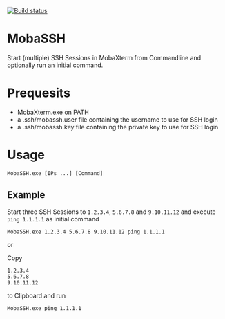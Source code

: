 [![Build status](https://ci.appveyor.com/api/projects/status/5up6pp2sd3bh7lx9?svg=true)](https://ci.appveyor.com/project/jalbersdorfer/mobassh)

# MobaSSH

Start (multiple) SSH Sessions in MobaXterm from Commandline and optionally run an initial command.

# Prequesits

- MobaXterm.exe on PATH
- a .ssh/mobassh.user file containing the username to use for SSH login
- a .ssh/mobassh.key file containing the private key to use for SSH login

# Usage

```cmd
MobaSSH.exe [IPs ...] [Command]
```

## Example

Start three SSH Sessions to `1.2.3.4`, `5.6.7.8` and `9.10.11.12` and execute `ping 1.1.1.1` as initial command
```cmd
MobaSSH.exe 1.2.3.4 5.6.7.8 9.10.11.12 ping 1.1.1.1
```

or

Copy

```
1.2.3.4
5.6.7.8
9.10.11.12
```

to Clipboard and run

```cmd
MobaSSH.exe ping 1.1.1.1
```